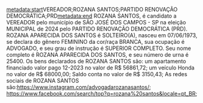 <metadata:start>VEREADOR;ROZANA SANTOS;PARTIDO RENOVAÇÃO DEMOCRÁTICA;PRD<metadata:end>
ROZANA SANTOS, é candidato a VEREADOR pelo município de SÃO JOSÉ DOS CAMPOS - SP na eleição MUNICIPAL de 2024 pelo PARTIDO RENOVAÇÃO DEMOCRÁTICA (PRD). ROZANA APARECIDA DOS SANTOS é SOLTEIRO(A), nasceu em 07/06/1973, se declara do gênero FEMININO da cor/raça BRANCA, sua ocupação é ADVOGADO, e seu grau de instrução é SUPERIOR COMPLETO. Seu nome completo é ROZANA APARECIDA DOS SANTOS, e seu número de urna é 25400.
Os bens declarados de ROZANA SANTOS são: um apartamento financiado valor pago 12-2023 no valor de R$ 56861,72; um veículo Honda no valor de R$ 68000,00; Saldo conta no valor de R$ 3150,43; 
As redes sociais de ROZANA SANTOS são:https://www.instagram.com/advogadarozanasantos/; https://www.facebook.com/search/top?q=rozana%20santos&locale=pt_BR;